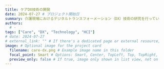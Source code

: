 ```yaml
---
title: ケアDX技術の開発
date: 2024-07-27 # プロジェクト開始日
summary: 介護現場におけるデジタルトランスフォーメーション（DX）技術の研究を行っています。
authors:
  # - 
tags: ["Care", "DX", "Technology", "HCI"]
# date: 2024-07-27
# external_link: "" # If there's a dedicated page or external resource, add the link here
image: # Optional image for the project card
  filename: care-dx.png # Example image name in this folder
  focal_point: Smart # Options: Smart, Center, TopLeft, Top, TopRight, Left, Right, BottomLeft, Bottom, BottomRight
  preview_only: false # If true, image only shown in list view, not on project page
---
```


<!-- You can add more details about this project here using Markdown --> 